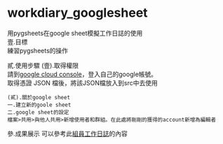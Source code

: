 # workdiary_googlesheet
用pygsheets在google sheet模擬工作日誌的使用  
壹.目標  
    練習pygsheets的操作  
  
貳.使用步驟
    (壹).取得權限  
    請到[google cloud console](https://console.developers.google.com/flows/enableapi?apiid=sheets.googleapis.com)，登入自己的google帳號。  
    取得憑證 JSON 檔後，將該JSON檔放入到src中去使用  
    
    (貳).關於google sheet  
    一.建立新的goole sheet  
    二.google sheet的設定  
    檔案>共用>與他人共用>新增使用者和群組。在此處將剛剛的獲得的account新增為編輯者
    
參.成果展示
    可以參考此[組員工作日誌](https://docs.google.com/spreadsheets/d/1BPKNWCs3J5lHxFwUegVmUnHoQkrCeaWHVrXRln57-Qs)的內容